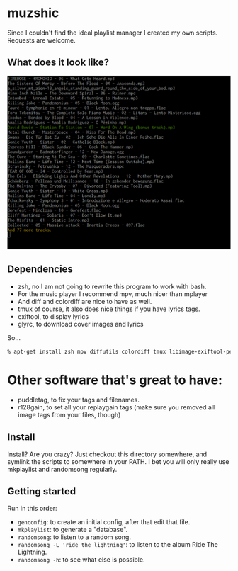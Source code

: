 # muzshic
Since I couldn't find the ideal playlist manager I created my own
scripts.  Requests are welcome.

## What does it look like?

![screenshot](/screenshot/screenshot.png?raw=true "That's what it looks like!")

## Dependencies
 * zsh, no I am not going to rewrite this program to work with bash.
 * For the music player I recommend mpv, much nicer than mplayer
 * And diff and colordiff are nice to have as well.
 * tmux of course, it also does nice things if you have lyrics tags.
 * exiftool, to display lyrics
 * glyrc, to download cover images and lyrics

So...

```zsh
% apt-get install zsh mpv diffutils colordiff tmux libimage-exiftool-perl glyrc
```

# Other software that's great to have:
 * puddletag, to fix your tags and filenames.
 * r128gain, to set all your replaygain tags (make sure you removed all image tags from your files, though)

## Install
Install? Are you crazy? Just checkout this directory somewhere, and
symlink the scripts to somewhere in your PATH. I bet you will only
really use mkplaylist and randomsong regularly.

## Getting started
Run in this order:
 * <code>genconfig</code>: to create an initial config, after that edit that file.
 * <code>mkplaylist</code>: to generate a "database".
 * <code>randomsong</code>: to listen to a random song.
 * <code>randomsong -L 'ride the lightning'</code>: to listen to the album Ride The Lightning.
 * <code>randomsong -h</code>: to see what else is possible.
